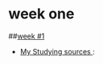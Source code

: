 # week one
##[week #1](https://github.com/Yegizbayev/Algorithmtracking/tree/master/week1)
- [My Studying sources ](http://www.geeksforgeeks.org/sieve-of-eratosthenes/):
